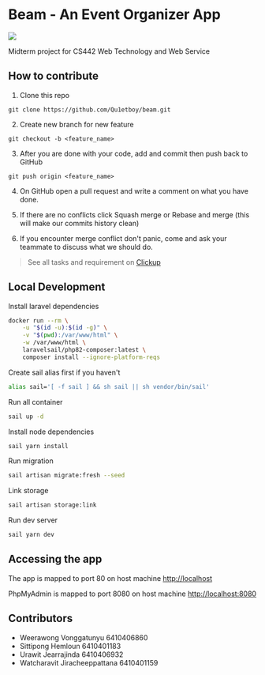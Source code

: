 # Beam - An Event Organizer App

<a href="https://app.clickup.com/9003200262/v/l/7-9003200262-1" target="_blank">
<img src="https://img.shields.io/badge/clickup-%237B68EE.svg?&style=for-the-badge&logo=clickup&logoColor=white" />
</a>

Midterm project for CS442 Web Technology and Web Service

## How to contribute

1. Clone this repo

```
git clone https://github.com/Qu1etboy/beam.git
```

2. Create new branch for new feature

```
git checkout -b <feature_name>
```

3. After you are done with your code, add and commit then push back to GitHub

```
git push origin <feature_name>
```

4. On GitHub open a pull request and write a comment on what you have done.

5. If there are no conflicts click Squash merge or Rebase and merge (this will make our commits history clean)

6. If you encounter merge conflict don't panic, come and ask your teammate to discuss what we should do.

> See all tasks and requirement on [Clickup](https://app.clickup.com/9003200262/v/l/7-9003200262-1)

## Local Development

Install laravel dependencies

```sh
docker run --rm \
    -u "$(id -u):$(id -g)" \
    -v "$(pwd):/var/www/html" \
    -w /var/www/html \
    laravelsail/php82-composer:latest \
    composer install --ignore-platform-reqs
```

Create sail alias first if you haven't

```sh
alias sail='[ -f sail ] && sh sail || sh vendor/bin/sail'
```

Run all container

```sh
sail up -d
```

Install node dependencies

```sh
sail yarn install
```

Run migration

```sh
sail artisan migrate:fresh --seed
```

Link storage

```sh
sail artisan storage:link
```

Run dev server

```sh
sail yarn dev
```


## Accessing the app

The app is mapped to port 80 on host machine
[http://localhost](http://localhost)

PhpMyAdmin is mapped to port 8080 on host machine
[http://localhost:8080](http://localhost:8080)

## Contributors

-   Weerawong Vonggatunyu 6410406860
-   Sittipong Hemloun 6410401183
-   Urawit Jearrajinda 6410406932
-   Watcharavit Jiracheeppattana 6410401159
